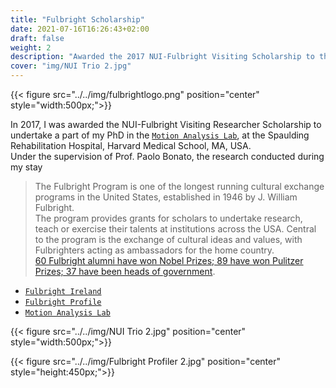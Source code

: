 ```yaml
---
title: "Fulbright Scholarship"
date: 2021-07-16T16:26:43+02:00
draft: false
weight: 2
description: "Awarded the 2017 NUI-Fulbright Visiting Scholarship to the Motion Analysis Lab at the Spaulding Rehabilitation Hospital, Harvard Medical School, MA, USA"
cover: "img/NUI Trio 2.jpg"
---
```


{{< figure src="../../img/fulbrightlogo.png" position="center" style="width:500px;">}}


In 2017, I was awarded the NUI-Fulbright Visiting Researcher Scholarship to undertake a part of my PhD in the [`Motion Analysis Lab`](https://spauldingrehab.org/research/programs-labs/motion-analysis), at the Spaulding Rehabilitation Hospital, Harvard Medical School, MA, USA.   
Under the supervision of Prof. Paolo Bonato, the research conducted during my stay 


> The Fulbright Program is one of the longest running cultural exchange programs in the United States, established in 1946 by J. William Fulbright.  
The program provides grants for scholars to undertake research, teach or exercise their talents at institutions across the USA.
Central to the program is the exchange of cultural ideas and values, with Fulbrighters acting as ambassadors for the home country.  
[60 Fulbright alumni have won Nobel Prizes; 89 have won Pulitzer Prizes; 37 have been heads of government](https://eca.state.gov/fulbright/fulbright-alumni/notable-fulbrighters).    




* [`Fulbright Ireland`](https://www.fulbright.ie/)        
* [`Fulbright Profile`](https://www.fulbright.ie/custom_alumni/matthew-flood/)
* [`Motion Analysis Lab`](https://spauldingrehab.org/research/programs-labs/motion-analysis)



{{< figure src="../../img/NUI Trio 2.jpg" position="center" style="width:500px;">}}

{{< figure src="../../img/Fulbright Profiler 2.jpg" position="center" style="height:450px;">}}



